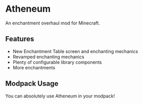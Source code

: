 # Atheneum

An enchantment overhaul mod for Minecraft.

## Features

- New Enchantment Table screen and enchanting mechanics
- Revamped enchanting mechanics
- Plenty of configurable library components
- More enchantments

## Modpack Usage

You can absolutely use Atheneum in your modpack!